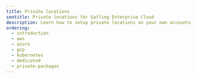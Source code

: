 ```yaml
---
title: Private locations
seotitle: Private locations for Gatling Enterprise Cloud
description: Learn how to setup private locations on your own accounts.
ordering:
  - introduction
  - aws
  - azure
  - gcp
  - kubernetes
  - dedicated
  - private-packages
---
```


